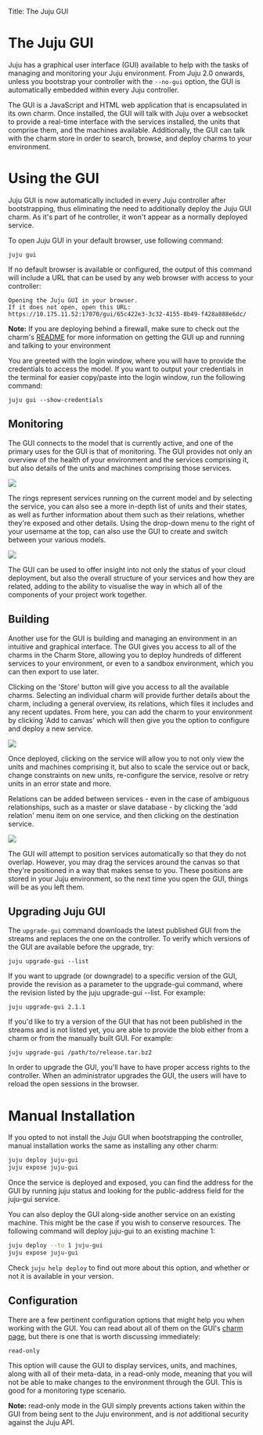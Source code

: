 Title: The Juju GUI  

# The Juju GUI

Juju has a graphical user interface (GUI) available to help with the tasks of managing and monitoring your Juju environment. From Juju 2.0 onwards, unless you bootstrap your controller with the `--no-gui` option, the GUI is automatically embedded within every Juju controller.

The GUI is a JavaScript and HTML web application that is encapsulated in its own charm. Once installed, the GUI will talk with Juju over a websocket to provide a real-time interface with the services installed, the units that comprise them, and the machines available. Additionally, the GUI can talk with the charm store in order to search, browse,
and deploy charms to your environment.

# Using the GUI

Juju GUI is now automatically included in every Juju controller after bootstrapping, thus eliminating the need to additionally deploy the Juju GUI charm. As it's part of he controller, it won't appear as a normally deployed service.

To open Juju GUI in your default browser, use following command:

```
juju gui
```

If no default browser is available or configured, the output of this command will include a URL that can be used by any web browser with access to your controller:

```
Opening the Juju GUI in your browser.
If it does not open, open this URL:
https://10.175.11.52:17070/gui/65c422e3-3c32-4155-8b49-f428a888e6dc/
```

**Note:** If you are deploying behind a firewall, make sure to check out the charm's [README](https://jujucharms.com/juju-gui/) for more information on getting the GUI up and running and talking to your environment

You are greeted with the login window, where you will have to provide the credentials to access the model. If you want to output your credentials in the terminal for easier copy/paste into the login window, run the following command:

```
juju gui --show-credentials 
```

## Monitoring

The GUI connects to the model that is currently active, and one of the primary uses for the GUI is that of monitoring. The GUI provides not only an overview of the health of your environment and the services comprising it, but also details of the units and machines comprising those services.

![](./media/gui_management-status.png)

The rings represent services running on the current model and by selecting the service, you can also see a more in-depth list of units and their states, as well as further information about them such as their relations, whether they're exposed and other details. Using the drop-down menu to the right of your username at the top, can also use the GUI to create and switch between your various models.

![](./media/gui_management-unit.png)

The GUI can be used to offer insight into not only the status of your cloud
deployment, but also the overall structure of your services and how they are
related, adding to the ability to visualise the way in which all of the
components of your project work together. 


## Building

Another use for the GUI is building and managing an environment in an intuitive
and graphical interface. The GUI gives you access to all of the charms in the
Charm Store, allowing you to deploy hundreds of different services to your
environment, or even to a sandbox environment, which you can then export to use
later.

Clicking on the 'Store' button will give you access to all the available charms. Selecting an individual charm will provide further details about the charm, including
a general overview, its relations, which files it includes and any recent updates. From here, you can add the charm to your environment by clicking 'Add to canvas' which
will then give you the option to configure and deploy a new service.

![](./media/gui_management-charmstore.png)

Once deployed, clicking on the service will allow you to not only view the units and machines comprising it, but also to scale the service out or back, change constraints on new units, re-configure the service, resolve or retry units in an error state and more.

Relations can be added between services - even in the case of ambiguous
relationships, such as a master or slave database - by clicking the 'add
relation' menu item on one service, and then clicking on the destination
service.

![](./media/gui_management-build_relation.png)

The GUI will attempt to position services automatically so that they do not
overlap. However, you may drag the services around the canvas so that they're
positioned in a way that makes sense to you. These positions are stored in your
Juju environment, so the next time you open the GUI, things will be as you left
them.

## Upgrading Juju GUI

The `upgrade-gui` command downloads the latest published GUI from the streams and replaces the one on the controller. To verify which versions of the GUI are available before the upgrade, try:

```
juju upgrade-gui --list
```
If you want to upgrade (or downgrade) to a specific version of the GUI, provide the revision as a parameter to the upgrade-gui command, where the revision listed by the juju upgrade-gui --list. For example:

```
juju upgrade-gui 2.1.1 
```

If you'd like to try a version of the GUI that has not been published in the streams and is not listed yet, you are able to provide the blob either from a charm or from the manually built GUI. For example:

```
juju upgrade-gui /path/to/release.tar.bz2
```
In order to upgrade the GUI, you'll have to have proper access rights to the controller. When an administrator upgrades the GUI, the users will have to reload the open sessions in the browser.

# Manual Installation

If you opted to not install the Juju GUI when bootstrapping the controller, manual installation works the same as installing any other charm:

```bash
juju deploy juju-gui
juju expose juju-gui
```

Once the service is deployed and exposed, you can find the address for the GUI
by running juju status and looking for the public-address field for the juju-gui service.

You can also deploy the GUI along-side another service on an existing machine. This might be the case if you wish to conserve resources. The following command will deploy juju-gui to an existing machine 1:

```bash
juju deploy --to 1 juju-gui
juju expose juju-gui
```

Check `juju help deploy` to find out more about this option, and whether or not
it is available in your version.

## Configuration

There are a few pertinent configuration options that might help you when working with the GUI. You can read about all of them on the GUI's [charm page](https://jujucharms.com/juju-gui/), but there is one that is worth discussing immediately:

```no-highlight
read-only
```

This option will cause the GUI to display services, units, and machines, along
with all of their meta-data, in a read-only mode, meaning that you will not be
able to make changes to the environment through the GUI. This is good for a
monitoring type scenario.

**Note:** read-only mode in the GUI simply prevents actions taken within the GUI from being sent to the Juju environment, and is _not_ additional security against the Juju API.



